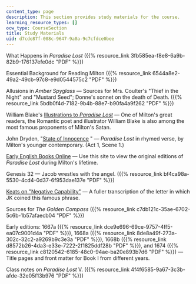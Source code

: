 ```yaml
---
content_type: page
description: This section provides study materials for the course.
learning_resource_types: []
ocw_type: CourseSection
title: Study Materials
uid: d7cde87f-008c-9647-9a0a-9c7cfdce0bee
---
```


What Happens in _Paradise Lost_ ({{% resource_link 3fb585ea-f8e8-6a9b-82b9-176137efe0dc "PDF" %}})

Essential Background for Reading Milton ({{% resource_link 6544a8e2-49a2-49cb-97c8-e9d0544575c2 "PDF" %}})

Allusions in _Amber Spyglass_ — Sources for Mrs. Coulter's "Thief in the Night" and "Mustard Seed"; Donne's sonnet on the death of Death. ({{% resource_link 5bdb0f4d-7182-9b4b-88e7-b90fa4a9f262 "PDF" %}})

William Blake's [Illustrations to _Paradise Lost_](http://www.blakearchive.org/exist/blake/archive/work.xq?workid=but529&java=yes) — One of Milton's great readers, the Romantic poet and illustrator William Blake is also among the most famous proponents of Milton's Satan.

John Dryden, "[State of Innocence](http://andromeda.rutgers.edu/~jlynch/Texts/stateinn.html) " — _Paradise Lost_ in rhymed verse, by Milton's younger contemporary. (Act 1, Scene 1.)

[Early English Books Online](http://eebo.chadwyck.com/home) — Use this site to view the original editions of _Paradise Lost_ during Milton's lifetime.

Genesis 32 — Jacob wrestles with the angel. ({{% resource_link bf4ca98a-5530-4cd4-0d37-6f953dae137e "PDF" %}})

[Keats on "Negative Capability"](https://www.poetryfoundation.org/learn/glossary-terms/negative-capability) — A fuller transcription of the letter in which JK coined this famous phrase.

Sources for _The Golden Compass_ ({{% resource_link c7db121c-35ae-6702-5c6b-1b57afaecb04 "PDF" %}})

Early editions: 1667a ({{% resource_link dce9e696-69ce-9757-4ff5-ea07c9001d4a "PDF" %}}), 1668a ({{% resource_link 8de8a49f-273a-302c-32c2-a9269b9c3e3a "PDF" %}}), 1668b ({{% resource_link d8572b26-4da3-e33e-7222-2f1825ddf28b "PDF" %}}), and 1674 ({{% resource_link c8120542-6185-48c0-94ae-ba20e893b7d6 "PDF" %}}) — Title pages and front matter for Book I from different years.

Class notes on _Paradise Lost_ V. ({{% resource_link 4f4f6585-9a67-3c3b-afde-32e05f13b976 "PDF" %}})